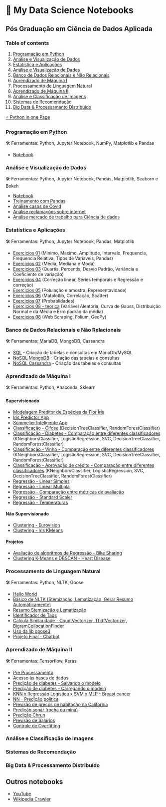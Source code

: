 # 📔 My Data Science Notebooks

## Pós Graduação em Ciência de Dados Aplicada

### Table of contents
1. [Programação em Python](#programacao-em-python)
2. [Análise e Visualização de Dados]()
3. [Estatística e Aplicações]()
4. [Análise e Visualização de Dados]()
5. [Banco de Dados Relacionais e Não Relacionais]()
6. [Aprendizado de Máquina I]()
7. [Processamento de Linguagem Natural]()
8. [Aprendizado de Máquina II]()
9. [Análise e Classificação de Imagens]()
10. [Sistemas de Recomendação]()
11. [Big Data & Processamento Distribuído]()

[⭐ Python in one Page](https://github.com/andredarcie/python-in-one-page/blob/master/python_in_one_page.ipynb)

### Programação em Python <a name="programacao-em-python"></a>

🛠️ Ferramentas: Python, Jupyter Notebook, NumPy, Matplotlib e Pandas
- [Notebook](programacao-em-python/pos-programacao-em-python.ipynb)

### Análise e Visualização de Dados

🛠️ Ferramentas: Python, Jupyter Notebook, Pandas, Matplotlib, Seaborn e Bokeh
- [Notebook](analise-visualizacao-de-dados/analise-de-dados.ipynb)
- [Treinamento com Pandas](analise-visualizacao-de-dados/Treinamento_pandas_2.ipynb)
- [Análise casos de Covid](analise-visualizacao-de-dados/tarefa-01.ipynb)
- [Análise reclamações sobre internet](analise-visualizacao-de-dados/tarefa-02.ipynb)
- [Análise mercado de trabalho para Ciência de dados](analise-visualizacao-de-dados/data_hackers_survey_2019.ipynb)

### Estatística e Aplicações
🛠️ Ferramentas: Python, Jupyter Notebook, Pandas, Matplotlib

- [Exercicios 01](estatistica-e-aplicacoes/aula01_pratica.ipynb) (Minimo, Maximo, Amplitude, Intervalo, Frequencia, Frequencia Relativa, Tipos de Variaveis, Pandas)
- [Exercicios 02](estatistica-e-aplicacoes/exercicios_aula02.ipynb) (Média, Mediana e Moda)
- [Exercicios 03](estatistica-e-aplicacoes/aula03_pratica.ipynb) (Quartis, Percentis, Desvio Padrão, Variância e Coeficiente de variação)
- [Exercicios 04](estatistica-e-aplicacoes/aula04_pratica.ipynb) (Correção linear, Séries temporais e Regressão e correção)
- [Exercicios 05](estatistica-e-aplicacoes/aula05_pratica.ipynb) (Polulação e amostra, Representavidade)
- [Exercicios 06](estatistica-e-aplicacoes/aula06_pratica.ipynb) (Matplotlib, Correlação, Scatter)
- [Exercicios 07](estatistica-e-aplicacoes/aula_07_pratica.ipynb) (Probablidades)
- [Exercicios 08 - teorica](estatistica-e-aplicacoes/aula_08_teorica.ipynb) (Variável Aleatória, Curva de Gauss, Distribuição Normal e da Média e Erro padrão da média)
- [Exercicios 08](estatistica-e-aplicacoes/aula_08_pratica.ipynb) (Web Scraping, Folium, GeoPy)

### Banco de Dados Relacionais e Não Relacionais
🛠️ Ferramentas: MariaDB, MongoDB, Cassandra

- [SQL](banco-de-dados/sql.md) - Criação de tabelas e consultas em MariaDb/MySQL
- [NoSQL MongoDB](banco-de-dados/mongodb.md) - Criação das tabelas e consultas
- [NoSQL Cassandra](banco-de-dados/cassandra.md) - Criação das tabelas e consultas

### Aprendizado de Máquina I
🛠️ Ferramentas: Python, Anaconda, Sklearn

#### Supervisionado
- [Modelagem Preditor de Espécies da Flor Íris](aprendizado-de-maquina-i/iris-predictor-app/notebooks/modelagem.ipynb)
- [Iris Predictor App](https://github.com/andredarcie/iris-predictor-app)
- [Sommelier Inteligente App](https://github.com/andredarcie/sommelier-inteligente-app)   
- [Classificação - Cifose](aprendizado-de-maquina-i/analise-de-classificadores/kyphosis_make_model.ipynb) (DecisionTreeClassifier, RandomForestClassifier)
- [Classificação - Diabetes - Comparação entre diferentes classificadores](aprendizado-de-maquina-i/analise-de-classificadores/modelagem_v2.ipynb) (KNeighborsClassifier, LogisticRegression, SVC, DecisionTreeClassifier, RandomForestClassifier)   
- [Classificação - Vinho - Comparação entre diferentes classificadores](aprendizado-de-maquina-i/classificadores/wine_classifier.ipynb) (KNeighborsClassifier, LogisticRegression, SVC, DecisionTreeClassifier, RandomForestClassifier)    
- [Classificação - Aprovação de crédito - Comparação entre diferentes classificadores](aprendizado-de-maquina-i/classificadores/credit_classifier.ipynb) (KNeighborsClassifier, LogisticRegression, SVC, DecisionTreeClassifier, RandomForestClassifier)    
- [ Regressão - Linear Simples ](aprendizado-de-maquina-i/regressao/regressao_linear_simples.ipynb)
- [ Regressão - Linear Multipla ](aprendizado-de-maquina-i/regressao/regressao_linear_multipla.ipynb)
- [ Regressão - Comparação entre métricas de avaliação ](aprendizado-de-maquina-i/regressao/salaries.ipynb)
- [ Regressão - Standard Scaler ](aprendizado-de-maquina-i/regressao/regressao_com_svr.ipynb)
- [ Regressão - Temperaturas ](aprendizado-de-maquina-i/regressao/temps.ipynb)

#### Não Supervisionado
- [ Clustering - Eurovision ](aprendizado-de-maquina-i/clustering/eurovision_vh.ipynb)
- [ Clustering - Iris KMeans ](aprendizado-de-maquina-i/clustering/iris_kmeans.ipynb)

#### Projetos
- [ Avaliação de algoritmos de Regressão - Bike Sharing](aprendizado-de-maquina-i/projetos/bike_sharing.ipynb)
- [ Clustering K-Means e DBSCAN - Heart Disease](aprendizado-de-maquina-i/projetos/heart_disease.ipynb)

### Processamento de Linguagem Natural
🛠️ Ferramentas: Python, NLTK, Goose

- [ Hello World ](processamento-de-linguagem-natural/hello-world.ipynb)
- [ Básico de NLTK (Stemização, Lematização, Gerar Resumo Automáticamente) ](processamento-de-linguagem-natural/aula1.ipynb)
- [ Resumo Stemização e Lematização ](processamento-de-linguagem-natural/aula2.ipynb)
- [ Identificador de Tags ](processamento-de-linguagem-natural/aula4.ipynb)
- [ Calcula Similaridade - CountVectorizer, TfidfVectorizer, BigramCollocationFinder ](processamento-de-linguagem-natural/Aula05_parte01.ipynb)
- [ Uso da lib goose3 ](processamento-de-linguagem-natural/CodigoSala.ipynb) 
- [ Projeto Final - Chatbot ](https://github.com/andredarcie/chatbot-tensorflow) 
  
### Aprendizado de Máquina II   
🛠️ Ferramentas: Tensorflow, Keras

- [ Pre Processamento ](aprendizado-de-maquina-ii/pre-processamento.ipynb)   
- [ Acesso às bases de dados ](aprendizado-de-maquina-ii/acesso-base-de-dados.ipynb) 
- [ Predição de diabetes - Salvando o modelo ](aprendizado-de-maquina-ii/NN_Indians_Diabetes_save.ipynb)
- [ Predição de diabetes - Carregando o modelo ](aprendizado-de-maquina-ii/NN_Indians_Diabetes_load.ipynb)
- [ KNN x Regressão Logística x SVM x MLP - Breast cancer ](aprendizado-de-maquina-ii/Breast_cancer_dataset_KNN_x_Reg_Log_x_SVM_x_MLP_v1.ipynb)   
- [ NN - Predição politica ](aprendizado-de-maquina-ii/NN_Predicao_politica.ipynb)
- [ Previsão de preços de habitação na Califórnia ](aprendizado-de-maquina-ii/Tarefa_4_1.ipynb)
- [ Predição sonar (rocha ou mina) ](aprendizado-de-maquina-ii/Tarefa_4_3.ipynb)
- [ Predição Chrun ](aprendizado-de-maquina-ii/predicao_churn.ipynb)
- [ Previsão de Salários ](aprendizado-de-maquina-ii/predicao_churn.ipynb)
- [ Controle de Overfitting ](aprendizado-de-maquina-ii/controle_de_overfitting.ipynb)

### Análise e Classificação de Imagens
### Sistemas de Recomendação
### Big Data & Processamento Distribuído

## Outros notebooks
- [YouTube](outros-notebooks/youtube.ipynb)
- [Wikipedia Crawler](outros-notebooks/video-game-considered-the-best.ipynb)

